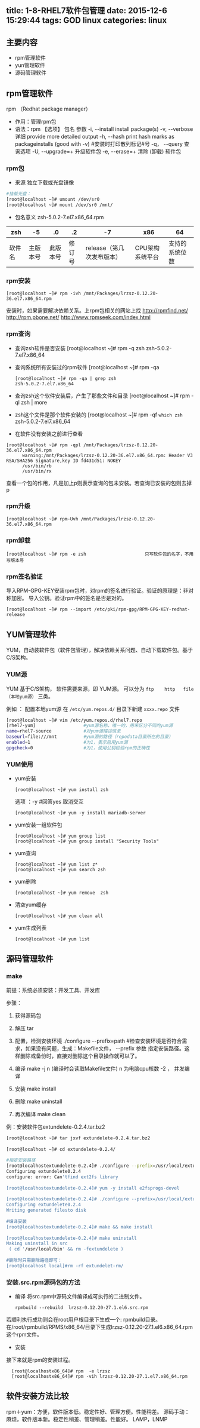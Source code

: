title: 1-8-RHEL7软件包管理
date: 2015-12-6 15:29:44
tags: GOD linux
categories: linux
---

## 主要内容 
* rpm管理软件
* yun管理软件
* 源码管理软件


## rpm管理软件
rpm （Redhat   package  manager）
* 作用：管理rpm包
* 语法：rpm  【选项】  包名
  参数
  -i, --install                    install package(s)
  -v, --verbose 详细             provide more detailed output
  -h, --hash                     print hash marks as packageinstalls (good with -v) #安装时打印散列标记#号
  -q， --query                   查询选项
  -U, --upgrade=<packagefile>+      升级软件包
  -e, --erase=<package>+            清除 (卸载) 软件包


### rpm包
* 来源
独立下载或光盘镜像

```bash
#挂载光盘：
[root@localhost ~]# umount /dev/sr0
[root@localhost ~]# mount /dev/sr0 /mnt/
```

* 包名意义
zsh-5.0.2-7.el7.x86_64.rpm

|zsh    |-5| .0|.2 |  -7 | x86  | 64|
|--|--|--|--|--|--|--|
|软件名 |主版本号 |此版本号 |修订号 | release（第几次发布版本） | CPU架构系统平台 | 支持的系统位数|


### rpm安装
    [root@localhost ~]# rpm -ivh /mnt/Packages/lrzsz-0.12.20-36.el7.x86_64.rpm

安装时，如果需要解决依赖关系。上rpm包相关的网站上找
http://rpmfind.net/
http://rpm.pbone.net/
http://www.rpmseek.com/index.html


### rpm查询
* 查询zsh软件是否安装
      [root@localhost ~]# rpm -q zsh
      zsh-5.0.2-7.el7.x86_64

* 查询系统所有安装过的rpm软件
      [root@localhost ~]# rpm -qa
	
      [root@localhost ~]# rpm -qa | grep zsh
      zsh-5.0.2-7.el7.x86_64

* 查询zsh这个软件安装后，产生了那些文件和目录
      [root@localhost ~]# rpm -ql zsh | more

* zsh这个文件是那个软件安装的
      [root@localhost ~]# rpm -qf  `which zsh` 
      zsh-5.0.2-7.el7.x86_64

* 在软件没有安装之前进行查看
```
[root@localhost ~]# rpm -qpl /mnt/Packages/lrzsz-0.12.20-36.el7.x86_64.rpm
      warning:/mnt/Packages/lrzsz-0.12.20-36.el7.x86_64.rpm: Header V3 RSA/SHA256 Signature,key ID fd431d51: NOKEY
      /usr/bin/rb
      /usr/bin/rx
```

查看一个包的作用，凡是加上p则表示查询的包未安装。若查询已安装的包则去掉p

### rpm升级
    [root@localhost ~]# rpm-Uvh /mnt/Packages/lrzsz-0.12.20-36.el7.x86_64.rpm

### rpm卸载
    [root@localhost ~]# rpm -e zsh                      只写软件包的名字，不用写版本号

### rpm签名验证
导入RPM-GPG-KEY安装rpm包时，对rpm的签名进行验证。验证的原理是：非对称加密。 导入公钥。验证rpm中的签名是否是对的。

    [root@localhost ~]# rpm --import /etc/pki/rpm-gpg/RPM-GPG-KEY-redhat-release 





## YUM管理软件
YUM，自动装软件包（软件包管理），解决依赖关系问题、自动下载软件包。基于C/S架构。

### YUM源
YUM 基于C/S架构， 软件需要来源，即 YUM源。 可以分为  `ftp    http   file（本地yum源）` 三类。

例如 ： 配置本地yum源
在 `/etc/yum.repos.d/` 目录下新建 `xxxx.repo` 文件
```bash
[root@localhost ~]# vim /etc/yum.repos.d/rhel7.repo
[rhel7-yum]                  #yum源名称，唯一的，用来区分不同的yum源
name=rhel7-source            #对yum源描述信息
baseurl=file:///mnt          #yum源的路径（repodata目录所在的目录）
enabled=1                    #为1，表示启用yum源
gpgcheck=0                   #为1，使用公钥检验rpm的正确性
```

### YUM使用
* yum安装

      [root@localhost ~]# yum install zsh

  选项 ：-y  #回答yes  取消交互

      [root@localhost ~]# yum -y install mariadb-server


* yum安装一组软件包

      [root@localhost ~]# yum group list
      [root@localhost ~]# yum group install "Security Tools"

 

* yum查询

      [root@localhost ~]# yum list z*
      [root@localhost ~]# yum search zsh

* yum删除

      [root@localhost ~]# yum remove  zsh

* 清空yum缓存

      [root@localhost ~]# yum clean all

* yum生成列表

      [root@localhost ~]# yum list




## 源码管理软件
### make
前提：系统必须安装：开发工具、开发库

步骤：
1. 获得源码包
2. 解压
   tar
3. 配置，检测安装环境
  ./configure --prefix=path  #检查安装环境是否符合需求，如果没有问题，生成：Makefile文件，  --prefix 参数 指定安装路径。这样删除或备份时，直接对删除这个目录操作就可以了。
4. 编译
  make -j n (编译时会读取Makefile文件) n 为电脑cpu核数 -2 ， 并发编译
5. 安装
  make install

6. 删除
  make uninstall

7. 再次编译
  make clean

例：安装软件包extundelete-0.2.4.tar.bz2
```bash
[root@localhost ~]# tar jxvf extundelete-0.2.4.tar.bz2
  
[root@localhost ~]# cd extundelete-0.2.4/
  
#指定安装路径
[root@localhostextundelete-0.2.4]# ./configure --prefix=/usr/local/extundelet
Configuring extundelete0.2.4
configure: error: Can'tfind ext2fs library
  
[root@localhostextundelete-0.2.4]# yum -y install e2fsprogs-devel
  
[root@localhostextundelete-0.2.4]# ./configure --prefix=/usr/local/extundelet
Configuring extundelete0.2.4
Writing generated filesto disk
  
#编译安装
[root@localhostextundelete-0.2.4]# make && make install
  
[root@localhostextundelete-0.2.4]# make uninstall
Making uninstall in src
 ( cd '/usr/local/bin' && rm -fextundelete )
  
#删除时只需删除路径即可：
[root@localhost local]#rm -rf extundelet-rm/
```

### 安装.src.rpm源码包的方法
* 编译
将src.rpm中源码文件编译成可执行的二进制文件。

      rpmbuild --rebuild  lrzsz-0.12.20-27.1.el6.src.rpm
 
若顺利执行成功则会在root用户根目录下生成一个: rpmbuild目录。在/root/rpmbuild/RPMS/x86_64/目录下生成lrzsz-0.12.20-27.1.el6.x86_64.rpm这个rpm文件。

* 安装

接下来就是rpm的安装过程。

      [root@localhostx86_64]# rpm  -e lrzsz
      [root@localhostx86_64]# rpm -vih lrzsz-0.12.20-27.1.el7.x86_64.rpm



## 软件安装方法比较
rpm＋yum：方便，软件版本低。稳定性好、管理方便。性能稍差。
源码手动：麻烦，软件版本新。稳定性稍差、管理稍差。性能好。  LAMP，LNMP






